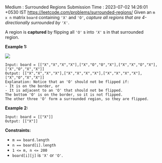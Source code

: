 Medium : Surrounded Regions
Submission Time : 2023-07-02 14:26:01 +0530 IST
https://leetcode.com/problems/surrounded-regions/
Given an `m x n` matrix `board` containing `'X'` and `'O'`, _capture all regions that are 4-directionally surrounded by_ `'X'`.

A region is **captured** by flipping all `'O'` s into `'X'` s in that surrounded region.

**Example 1:**

![](https://assets.leetcode.com/uploads/2021/02/19/xogrid.jpg)

```
Input: board = [["X","X","X","X"],["X","O","O","X"],["X","X","O","X"],["X","O","X","X"]]
Output: [["X","X","X","X"],["X","X","X","X"],["X","X","X","X"],["X","O","X","X"]]
Explanation: Notice that an 'O' should not be flipped if:
- It is on the border, or
- It is adjacent to an 'O' that should not be flipped.
The bottom 'O' is on the border, so it is not flipped.
The other three 'O' form a surrounded region, so they are flipped.

```

**Example 2:**

```
Input: board = [["X"]]
Output: [["X"]]

```

**Constraints:**

- `m == board.length`
- `n == board[i].length`
- `1 <= m, n <= 200`
- `board[i][j]` is `'X'` or `'O'`.
